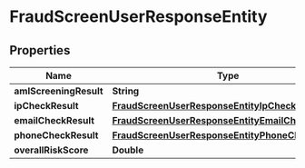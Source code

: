 

# FraudScreenUserResponseEntity


## Properties

| Name | Type | Description | Notes |
|------------ | ------------- | ------------- | -------------|
|**amlScreeningResult** | **String** |  |  [optional] |
|**ipCheckResult** | [**FraudScreenUserResponseEntityIpCheckResult**](FraudScreenUserResponseEntityIpCheckResult.md) |  |  [optional] |
|**emailCheckResult** | [**FraudScreenUserResponseEntityEmailCheckResult**](FraudScreenUserResponseEntityEmailCheckResult.md) |  |  [optional] |
|**phoneCheckResult** | [**FraudScreenUserResponseEntityPhoneCheckResult**](FraudScreenUserResponseEntityPhoneCheckResult.md) |  |  [optional] |
|**overallRiskScore** | **Double** |  |  [optional] |



